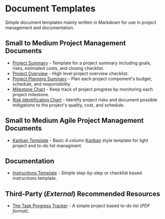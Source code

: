 # Document Templates
Simple document templates mainly written in Markdown for use in project management and documentation.

## Small to Medium Project Management Documents
* [Project Summary](https://github.com/lotcom/docTemplates/blob/master/Project_Summary.md) - Template for a project summary including goals, risks, estimated costs, and closing checklist.
* [Project Overview](https://github.com/lotcom/docTemplates/blob/master/Project_Overview.md) - High level project overview checklist.
* [Project Planning Summary](https://github.com/lotcom/docTemplates/blob/master/Project_Planning_Summary.md) - Plan each project component's budget, schedule, and responsibility.
* [Milestone Chart](https://github.com/lotcom/docTemplates/blob/master/Milestone_Chart.md) - Keep track of project progress by monitoring each project milestone.
* [Risk Identification Chart](https://github.com/lotcom/docTemplates/blob/master/Risk_Identification_Chart.md) - Identify project risks and document possible mitigations to the project's quality, cost, and schedule. 

## Small to Medium Agile Project Management Documents
* [Kanban Template](https://github.com/lotcom/docTemplates/blob/master/kanbanTemplate.md) - Basic 4 column [Kanban](https://kanbanblog.com/explained/) style template for light project and to-do list managment.

## Documentation
* [Instructions Template](https://github.com/lotcom/docTemplates/blob/master/instructDocTemp.md) - Simple step-by-step or checklist based instructions template.

## Third-Party (*External*) Recommended Resources
* [The Task Progress Tracker](https://davidseah.com/node/the-task-progress-tracker/) - A simple project based to-do list (*PDF format*).
